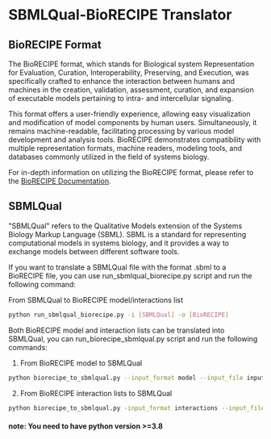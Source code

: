 # SBMLQual-BioRECIPE Translator

## BioRECIPE Format

The BioRECIPE format, which stands for Biological system Representation for Evaluation, Curation, Interoperability, Preserving, and Execution, was specifically crafted to enhance the interaction between humans and machines in the creation, validation, assessment, curation, and expansion of executable models pertaining to intra- and intercellular signaling.

This format offers a user-friendly experience, allowing easy visualization and modification of model components by human users. Simultaneously, it remains machine-readable, facilitating processing by various model development and analysis tools. BioRECIPE demonstrates compatibility with multiple representation formats, machine readers, modeling tools, and databases commonly utilized in the field of systems biology.

For in-depth information on utilizing the BioRECIPE format, please refer to the [BioRECIPE Documentation](https://melody-biorecipe.readthedocs.io/en/latest/index.html).

## SBMLQual

"SBMLQual" refers to the Qualitative Models extension of the Systems Biology Markup Language (SBML). SBML is a standard for representing computational models in systems biology, and it provides a way to exchange models between different software tools.

If you want to translate a SBMLQual file with the format .sbml to a BioRECIPE file, you can use run_sbmlqual_biorecipe.py script and run the following command:

From SBMLQual to BioRECIPE model/interactions list

```bash
python run_sbmlqual_biorecipe.py -i [SBMLQual] -o [BioRECIPE]
```


Both BioRECIPE model and interaction lists can be translated into SBMLQual, you can run_biorecipe_sbmlqual.py script and run the following commands:

1. From BioRECIPE model to SBMLQual

```bash
python biorecipe_to_sbmlqual.py --input_format model --input_file input/BooleanTcell_biorecipe.xlsx  --output_file output/BooleanTcell_sbmlqual.xml
```

2. From BioRECIPE interaction lists to SBMLQual

```bash
python biorecipe_to_sbmlqual.py -input_format interactions --input_file input/Reading_biorecipe.xlsx --output_file output/Reading_sbmlqual.xml
```

#### note: You need to have python version >=3.8 

